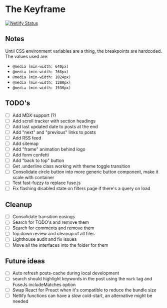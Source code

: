 # The Keyframe

[![Netlify Status](https://api.netlify.com/api/v1/badges/fa20d50a-d2a8-4938-8ca6-855a04c3f0e6/deploy-status)](https://app.netlify.com/sites/thekeyframe/deploys)

## Notes

Until CSS environment variables are a thing, the breakpoints are hardcoded. The values used are:

- `@media (min-width: 640px)`
- `@media (min-width: 768px)`
- `@media (min-width: 1024px)`
- `@media (min-width: 1280px)`
- `@media (min-width: 1536px)`

## TODO's

- [ ] Add MDX support (?)
- [ ] Add scroll tracker with section headings
- [ ] Add last updated date to posts at the end
- [ ] Add "next" and "previous" links to posts
- [ ] Add RSS feed
- [ ] Add sitemap
- [ ] Add "frame" animation behind logo
- [ ] Add form confetti
- [ ] Add "back to top" button
- [ ] Get .underline class working with theme toggle transition
- [ ] Consolidate circle button into more generic button component, make it scale with container
- [ ] Test fast-fuzzy to replace fuse.js
- [ ] Fix flashing disabled state on filters page if there's a query on load

## Cleanup

- [ ] Consolidate transition easings
- [ ] Search for TODO's and remove them
- [ ] Search for comments and remove them
- [ ] top down review and cleanup of all files
- [ ] Lighthouse audit and fix issues
- [ ] Move all the interfaces into the folder for them

## Future ideas

- [ ] Auto refresh posts-cache during local development
- [ ] search should highlight keywords in the post using the `mark` tag and FuseJs includeMatches option
- [ ] Swap React for Preact when it's compatible to reduce the bundle size
- [ ] Netlify functions can have a slow cold-start, an alternative might be needed

